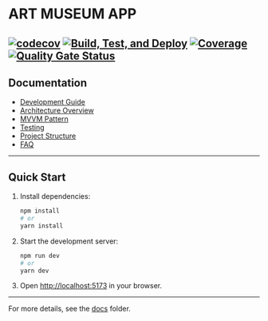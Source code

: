 # ART MUSEUM APP
[![codecov](https://codecov.io/gh/Stradivary/art-museum/graph/badge.svg?token=OTTQIKVBCL)](https://codecov.io/gh/Stradivary/art-museum)
[![Build, Test, and Deploy](https://github.com/Stradivary/art-museum/actions/workflows/ci-cd.yml/badge.svg)](https://github.com/Stradivary/art-museum/actions/workflows/ci-cd.yml)
[![Coverage](https://sonarcloud.io/api/project_badges/measure?project=Stradivary_art-museum&metric=coverage)](https://sonarcloud.io/summary/new_code?id=Stradivary_art-museum)
[![Quality Gate Status](https://sonarcloud.io/api/project_badges/measure?project=Stradivary_art-museum&metric=alert_status)](https://sonarcloud.io/summary/new_code?id=Stradivary_art-museum)
---

## Documentation

- [Development Guide](docs/development.md)
- [Architecture Overview](docs/architecture.md)
- [MVVM Pattern](docs/mvvm.md)
- [Testing](docs/testing.md)
- [Project Structure](docs/structure.md)
- [FAQ](docs/faq.md)

---

## Quick Start

1. Install dependencies:
   ```bash
   npm install
   # or
   yarn install
   ```
2. Start the development server:
   ```bash
   npm run dev
   # or
   yarn dev
   ```
3. Open [http://localhost:5173](http://localhost:5173) in your browser.

---

For more details, see the [docs](docs/README.md) folder.
